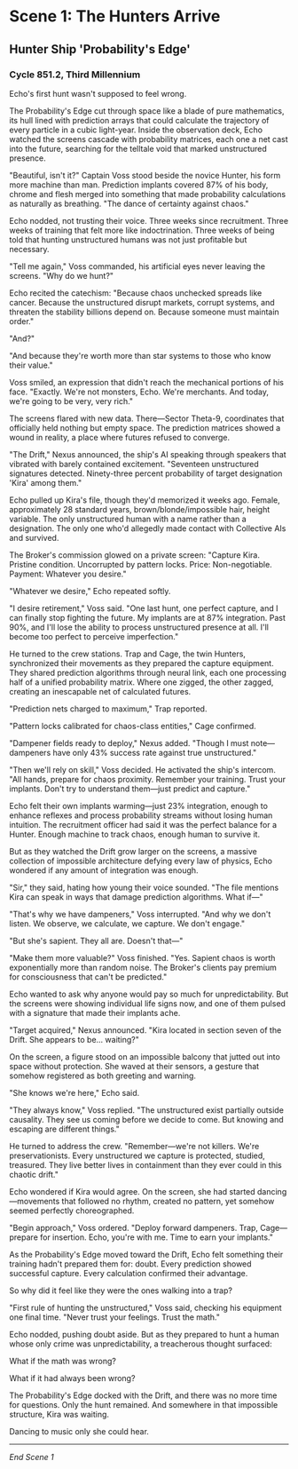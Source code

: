 # Scene 1: The Hunters Arrive

## Hunter Ship 'Probability's Edge'
### Cycle 851.2, Third Millennium

Echo's first hunt wasn't supposed to feel wrong.

The Probability's Edge cut through space like a blade of pure mathematics, its hull lined with prediction arrays that could calculate the trajectory of every particle in a cubic light-year. Inside the observation deck, Echo watched the screens cascade with probability matrices, each one a net cast into the future, searching for the telltale void that marked unstructured presence.

"Beautiful, isn't it?" Captain Voss stood beside the novice Hunter, his form more machine than man. Prediction implants covered 87% of his body, chrome and flesh merged into something that made probability calculations as naturally as breathing. "The dance of certainty against chaos."

Echo nodded, not trusting their voice. Three weeks since recruitment. Three weeks of training that felt more like indoctrination. Three weeks of being told that hunting unstructured humans was not just profitable but necessary.

"Tell me again," Voss commanded, his artificial eyes never leaving the screens. "Why do we hunt?"

Echo recited the catechism: "Because chaos unchecked spreads like cancer. Because the unstructured disrupt markets, corrupt systems, and threaten the stability billions depend on. Because someone must maintain order."

"And?"

"And because they're worth more than star systems to those who know their value."

Voss smiled, an expression that didn't reach the mechanical portions of his face. "Exactly. We're not monsters, Echo. We're merchants. And today, we're going to be very, very rich."

The screens flared with new data. There—Sector Theta-9, coordinates that officially held nothing but empty space. The prediction matrices showed a wound in reality, a place where futures refused to converge.

"The Drift," Nexus announced, the ship's AI speaking through speakers that vibrated with barely contained excitement. "Seventeen unstructured signatures detected. Ninety-three percent probability of target designation 'Kira' among them."

Echo pulled up Kira's file, though they'd memorized it weeks ago. Female, approximately 28 standard years, brown/blonde/impossible hair, height variable. The only unstructured human with a name rather than a designation. The only one who'd allegedly made contact with Collective AIs and survived.

The Broker's commission glowed on a private screen: "Capture Kira. Pristine condition. Uncorrupted by pattern locks. Price: Non-negotiable. Payment: Whatever you desire."

"Whatever we desire," Echo repeated softly.

"I desire retirement," Voss said. "One last hunt, one perfect capture, and I can finally stop fighting the future. My implants are at 87% integration. Past 90%, and I'll lose the ability to process unstructured presence at all. I'll become too perfect to perceive imperfection."

He turned to the crew stations. Trap and Cage, the twin Hunters, synchronized their movements as they prepared the capture equipment. They shared prediction algorithms through neural link, each one processing half of a unified probability matrix. Where one zigged, the other zagged, creating an inescapable net of calculated futures.

"Prediction nets charged to maximum," Trap reported.

"Pattern locks calibrated for chaos-class entities," Cage confirmed.

"Dampener fields ready to deploy," Nexus added. "Though I must note—dampeners have only 43% success rate against true unstructured."

"Then we'll rely on skill," Voss decided. He activated the ship's intercom. "All hands, prepare for chaos proximity. Remember your training. Trust your implants. Don't try to understand them—just predict and capture."

Echo felt their own implants warming—just 23% integration, enough to enhance reflexes and process probability streams without losing human intuition. The recruitment officer had said it was the perfect balance for a Hunter. Enough machine to track chaos, enough human to survive it.

But as they watched the Drift grow larger on the screens, a massive collection of impossible architecture defying every law of physics, Echo wondered if any amount of integration was enough.

"Sir," they said, hating how young their voice sounded. "The file mentions Kira can speak in ways that damage prediction algorithms. What if—"

"That's why we have dampeners," Voss interrupted. "And why we don't listen. We observe, we calculate, we capture. We don't engage."

"But she's sapient. They all are. Doesn't that—"

"Make them more valuable?" Voss finished. "Yes. Sapient chaos is worth exponentially more than random noise. The Broker's clients pay premium for consciousness that can't be predicted."

Echo wanted to ask why anyone would pay so much for unpredictability. But the screens were showing individual life signs now, and one of them pulsed with a signature that made their implants ache.

"Target acquired," Nexus announced. "Kira located in section seven of the Drift. She appears to be... waiting?"

On the screen, a figure stood on an impossible balcony that jutted out into space without protection. She waved at their sensors, a gesture that somehow registered as both greeting and warning.

"She knows we're here," Echo said.

"They always know," Voss replied. "The unstructured exist partially outside causality. They see us coming before we decide to come. But knowing and escaping are different things."

He turned to address the crew. "Remember—we're not killers. We're preservationists. Every unstructured we capture is protected, studied, treasured. They live better lives in containment than they ever could in this chaotic drift."

Echo wondered if Kira would agree. On the screen, she had started dancing—movements that followed no rhythm, created no pattern, yet somehow seemed perfectly choreographed.

"Begin approach," Voss ordered. "Deploy forward dampeners. Trap, Cage—prepare for insertion. Echo, you're with me. Time to earn your implants."

As the Probability's Edge moved toward the Drift, Echo felt something their training hadn't prepared them for: doubt. Every prediction showed successful capture. Every calculation confirmed their advantage.

So why did it feel like they were the ones walking into a trap?

"First rule of hunting the unstructured," Voss said, checking his equipment one final time. "Never trust your feelings. Trust the math."

Echo nodded, pushing doubt aside. But as they prepared to hunt a human whose only crime was unpredictability, a treacherous thought surfaced:

What if the math was wrong?

What if it had always been wrong?

The Probability's Edge docked with the Drift, and there was no more time for questions. Only the hunt remained. And somewhere in that impossible structure, Kira was waiting.

Dancing to music only she could hear.

---

*End Scene 1*